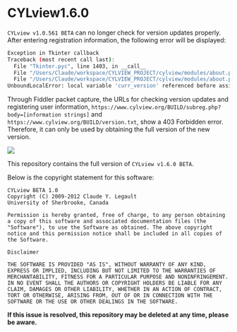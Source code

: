 # CYLview1.6.0

`CYLview v1.0.561 BETA` can no longer check for version updates properly. After entering registration information, the following error will be displayed:

```bash
Exception in Tkinter callback
Traceback (most recent call last):
  File "Tkinter.pyc", line 1403, in __call__
  File "/Users/Claude/workspace/CYLVIEW_PROJECT/cylview/modules/about.py", line 98, in <lambda>
  File "/Users/Claude/workspace/CYLVIEW_PROJECT/cylview/modules/about.py", line 141, in check_for_updates
UnboundLocalError: local variable 'curr_version' referenced before assignment
```

Through Fiddler packet capture, the URLs for checking version updates and registering user information, `https://www.cylview.org/BUILD/subreg.php?body=[information strings]` and `https://www.cylview.org/BUILD/version.txt`, show a 403 Forbidden error. Therefore, it can only be used by obtaining the full version of the new version.

![](https://s2.loli.net/2025/07/17/OvGTCM7xbBV5Iw6.png)

This repository contains the full version of `CYLview v1.6.0 BETA`.

Below is the copyright statement for this software:

```plain
CYLview BETA 1.0
Copyright (C) 2009-2012 Claude Y. Legault
University of Sherbrooke, Canada

Permission is hereby granted, free of charge, to any person obtaining a copy of this software and associated documentation files (the "Software"), to use the Software as obtained. The above copyright notice and this permission notice shall be included in all copies of the Software.

Disclaimer

THE SOFTWARE IS PROVIDED "AS IS", WITHOUT WARRANTY OF ANY KIND, EXPRESS OR IMPLIED, INCLUDING BUT NOT LIMITED TO THE WARRANTIES OF MERCHANTABILITY, FITNESS FOR A PARTICULAR PURPOSE AND NONINFRINGEMENT. IN NO EVENT SHALL THE AUTHORS OR COPYRIGHT HOLDERS BE LIABLE FOR ANY CLAIM, DAMAGES OR OTHER LIABILITY, WHETHER IN AN ACTION OF CONTRACT, TORT OR OTHERWISE, ARISING FROM, OUT OF OR IN CONNECTION WITH THE SOFTWARE OR THE USE OR OTHER DEALINGS IN THE SOFTWARE.
```

**If this issue is resolved, this repository may be deleted at any time, please be aware.**
